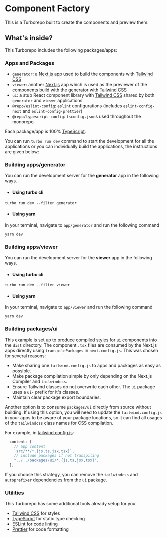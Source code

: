 # Component Factory

This is a Turborepo built to create the components and preview them.

## What's inside?

This Turborepo includes the following packages/apps:

### Apps and Packages

- `generator`: a [Next.js](https://nextjs.org/) app used to build the components with [Tailwind CSS](https://tailwindcss.com/)
- `viewer`: another [Next.js](https://nextjs.org/) app which is used as the previewer of the components build with the generator with [Tailwind CSS](https://tailwindcss.com/)
- `ui`: a stub React component library with [Tailwind CSS](https://tailwindcss.com/) shared by both `generator` and `viewer` applications
- `@repo/eslint-config`: `eslint` configurations (includes `eslint-config-next` and `eslint-config-prettier`)
- `@repo/typescript-config`: `tsconfig.json`s used throughout the monorepo

Each package/app is 100% [TypeScript](https://www.typescriptlang.org/).

You can run `turbo run dev` command to start the development for all the applications or you can individually build the applications, the instructions are given below:

### Building apps/generator

You can run the development server for the **generator** app in the following ways.

- #### Using turbo cli

```
turbo run dev --filter generator
```

- #### Using yarn

In your terminal, navigate to `app/generator` and run the following command

```
yarn dev
```

### Building apps/viewer

You can run the development server for the **viewer** app in the following ways.

- #### Using turbo cli

```
turbo run dev --filter viewer
```

- #### Using yarn

In your terminal, navigate to `app/viewer` and run the following command

```
yarn dev
```

### Building packages/ui

This example is set up to produce compiled styles for `ui` components into the `dist` directory. The component `.tsx` files are consumed by the Next.js apps directly using `transpilePackages` in `next.config.js`. This was chosen for several reasons:

- Make sharing one `tailwind.config.js` to apps and packages as easy as possible.
- Make package compilation simple by only depending on the Next.js Compiler and `tailwindcss`.
- Ensure Tailwind classes do not overwrite each other. The `ui` package uses a `ui-` prefix for it's classes.
- Maintain clear package export boundaries.

Another option is to consume `packages/ui` directly from source without building. If using this option, you will need to update the `tailwind.config.js` in your apps to be aware of your package locations, so it can find all usages of the `tailwindcss` class names for CSS compilation.

For example, in [tailwind.config.js](packages/tailwind-config/tailwind.config.js):

```js
  content: [
    // app content
    `src/**/*.{js,ts,jsx,tsx}`,
    // include packages if not transpiling
    "../../packages/ui/*.{js,ts,jsx,tsx}",
  ],
```

If you choose this strategy, you can remove the `tailwindcss` and `autoprefixer` dependencies from the `ui` package.

### Utilities

This Turborepo has some additional tools already setup for you:

- [Tailwind CSS](https://tailwindcss.com/) for styles
- [TypeScript](https://www.typescriptlang.org/) for static type checking
- [ESLint](https://eslint.org/) for code linting
- [Prettier](https://prettier.io) for code formatting
